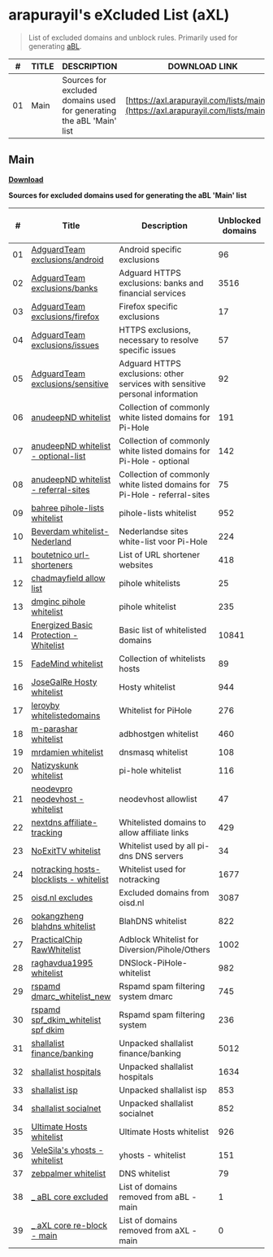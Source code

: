 # arapurayil's eXcluded List (aXL)

> List of excluded domains and unblock rules. Primarily used for generating [aBL](https://github.com/arapurayil/abl).

| #   | TITLE | DESCRIPTION                                                            | DOWNLOAD LINK                                                                            |
| --- | ----- | ---------------------------------------------------------------------- | ---------------------------------------------------------------------------------------- |
| 01  | Main  | Sources for excluded domains used for generating the aBL 'Main' list   | [https://axl.arapurayil.com/lists/main.txt](https://axl.arapurayil.com/lists/main.txt)   |

## Main
**[Download](https://axl.arapurayil.com/lists/main.txt)**

**Sources for excluded domains used for generating the aBL 'Main' list**

| #      | Title                                                                                                                                             | Description                                                                        | Unblocked domains | Re-blocked domains |
| ------ | ------------------------------------------------------------------------------------------------------------------------------------------------- | ---------------------------------------------------------------------------------- | ----------------- | ------------------ |
| 01     | [AdguardTeam exclusions/android](https://raw.githubusercontent.com/AdguardTeam/HttpsExclusions/master/exclusions/android.txt)                     | Android specific exclusions                                                        | 96                | 0                  |
| 02     | [AdguardTeam exclusions/banks](https://raw.githubusercontent.com/AdguardTeam/HttpsExclusions/master/exclusions/banks.txt)                         | Adguard HTTPS exclusions: banks and financial services                             | 3516              | 0                  |
| 03     | [AdguardTeam exclusions/firefox](https://raw.githubusercontent.com/AdguardTeam/HttpsExclusions/master/exclusions/firefox.txt)                     | Firefox specific exclusions                                                        | 17                | 0                  |
| 04     | [AdguardTeam exclusions/issues](https://raw.githubusercontent.com/AdguardTeam/HttpsExclusions/master/exclusions/issues.txt)                       | HTTPS exclusions, necessary to resolve specific issues                             | 57                | 0                  |
| 05     | [AdguardTeam exclusions/sensitive](https://raw.githubusercontent.com/AdguardTeam/HttpsExclusions/master/exclusions/sensitive.txt)                 | Adguard HTTPS exclusions: other services with sensitive personal information       | 92                | 0                  |
| 06     | [anudeepND whitelist](https://raw.githubusercontent.com/anudeepND/whitelist/master/domains/whitelist.txt)                                         | Collection of commonly white listed domains for Pi-Hole                            | 191               | 0                  |
| 07     | [anudeepND whitelist - optional-list](https://raw.githubusercontent.com/anudeepND/whitelist/master/domains/optional-list.txt)                     | Collection of commonly white listed domains for Pi-Hole - optional                 | 142               | 0                  |
| 08     | [anudeepND whitelist - referral-sites](https://raw.githubusercontent.com/anudeepND/whitelist/master/domains/referral-sites.txt)                   | Collection of commonly white listed domains for Pi-Hole - referral-sites           | 75                | 0                  |
| 09     | [bahree pihole-lists whitelist](https://raw.githubusercontent.com/bahree/pihole-lists/main/whitelist.txt)                                         | pihole-lists whitelist                                                             | 952               | 0                  |
| 10     | [Beverdam whitelist-Nederland](https://raw.githubusercontent.com/Beverdam/whitelist-Nederland/master/domains/whitelist.txt)                       | Nederlandse sites white-list voor Pi-Hole                                          | 224               | 0                  |
| 11     | [boutetnico url-shorteners](https://raw.githubusercontent.com/boutetnico/url-shorteners/master/list.txt)                                          | List of URL shortener websites                                                     | 418               | 0                  |
| 12     | [chadmayfield allow list](https://raw.githubusercontent.com/chadmayfield/my-pihole-blocklists/master/allow.list)                                  | pihole whitelists                                                                  | 25                | 0                  |
| 13     | [dmginc pihole whitelist](https://raw.githubusercontent.com/dmginc/pihole/master/whitelist.txt)                                                   | pihole whitelist                                                                   | 235               | 0                  |
| 14     | [Energized Basic Protection - Whitelist](https://raw.githubusercontent.com/EnergizedProtection/unblock/master/basic/formats/domains.txt)          | Basic list of whitelisted domains                                                  | 10841             | 0                  |
| 15     | [FadeMind whitelist](https://raw.githubusercontent.com/FadeMind/hosts.whitelists/master/whitelist.FadeMind)                                       | Collection of whitelists hosts                                                     | 89                | 0                  |
| 16     | [JoseGalRe Hosty whitelist](https://raw.githubusercontent.com/JoseGalRe/Hosty/master/bits/hosty.whitelist)                                        | Hosty whitelist                                                                    | 944               | 0                  |
| 17     | [leroyby whitelistedomains](https://raw.githubusercontent.com/leroyby/PiHole_Settings/master/domains/whitelistedomains.txt)                       | Whitelist for PiHole                                                               | 276               | 0                  |
| 18     | [m-parashar whitelist](https://raw.githubusercontent.com/m-parashar/adbhostgen/master/whitelist)                                                  | adbhostgen whitelist                                                               | 460               | 0                  |
| 19     | [mrdamien whitelist](https://raw.githubusercontent.com/mrdamien/dnsmasq-blocklist/gh-pages/whitelist.txt)                                         | dnsmasq whitelist                                                                  | 108               | 0                  |
| 20     | [Natizyskunk whitelist](https://gitlab.com/Natizyskunk/pi-hole-lists/raw/master/whitelist/personal_mega_whitelist/whitelist.txt)                  | pi-hole whitelist                                                                  | 116               | 0                  |
| 21     | [neodevpro neodevhost - whitelist](https://raw.githubusercontent.com/neodevpro/neodevhost/master/customallowlist)                                 | neodevhost allowlist                                                               | 47                | 0                  |
| 22     | [nextdns affiliate-tracking](https://raw.githubusercontent.com/nextdns/metadata/master/privacy/affiliate-tracking-domains)                        | Whitelisted domains to allow affiliate links                                       | 429               | 0                  |
| 23     | [NoExitTV whitelist](https://raw.githubusercontent.com/NoExitTV/whitelist/master/domains/whitelist.txt)                                           | Whitelist used by all pi-dns DNS servers                                           | 34                | 0                  |
| 24     | [notracking hosts-blocklists - whitelist](https://raw.githubusercontent.com/notracking/hosts-blocklists-scripts/master/hostnames.whitelist.txt)   | Whitelist used for notracking                                                      | 1677              | 0                  |
| 25     | [oisd.nl excludes](https://axl.arapurayil.com/core/oisd_excluded.txt)                                                                             | Excluded domains from oisd.nl                                                      | 3087              | 0                  |
| 26     | [ookangzheng blahdns whitelist](https://raw.githubusercontent.com/ookangzheng/blahdns/master/hosts/whitelist.txt)                                 | BlahDNS whitelist                                                                  | 822               | 0                  |
| 27     | [PracticalChip RawWhitelist](https://raw.githubusercontent.com/PracticalChip/Adblocking/master/RawWhitelist.txt)                                  | Adblock Whitelist for Diversion/Pihole/Others                                      | 1002              | 0                  |
| 28     | [raghavdua1995 whitelist](https://raw.githubusercontent.com/raghavdua1995/DNSlock-PiHole-whitelist/master/whitelist.list)                         | DNSlock-PiHole-whitelist                                                           | 982               | 0                  |
| 29     | [rspamd dmarc\_whitelist\_new](https://raw.githubusercontent.com/rspamd/maps/master/rspamd/dmarc_whitelist_new.inc)                               | Rspamd spam filtering system dmarc                                                 | 745               | 0                  |
| 30     | [rspamd spf\_dkim\_whitelist spf dkim](https://raw.githubusercontent.com/rspamd/maps/master/rspamd/spf_dkim_whitelist.inc)                        | Rspamd spam filtering system                                                       | 236               | 0                  |
| 31     | [shallalist finance/banking](https://raw.githubusercontent.com/cbuijs/shallalist/master/finance/banking/domains)                                  | Unpacked shallalist finance/banking                                                | 5012              | 0                  |
| 32     | [shallalist hospitals](https://raw.githubusercontent.com/cbuijs/shallalist/master/hospitals/domains)                                              | Unpacked shallalist hospitals                                                      | 1634              | 0                  |
| 33     | [shallalist isp](https://raw.githubusercontent.com/cbuijs/shallalist/master/isp/domains)                                                          | Unpacked shallalist isp                                                            | 853               | 0                  |
| 34     | [shallalist socialnet](https://raw.githubusercontent.com/cbuijs/shallalist/master/socialnet/domains)                                              | Unpacked shallalist socialnet                                                      | 852               | 0                  |
| 35     | [Ultimate Hosts whitelist](https://raw.githubusercontent.com/Ultimate-Hosts-Blacklist/whitelist/master/domains.list)                              | Ultimate Hosts whitelist                                                           | 926               | 0                  |
| 36     | [VeleSila's yhosts - whitelist](https://raw.githubusercontent.com/VeleSila/yhosts/master/whitelist.txt)                                           | yhosts - whitelist                                                                 | 151               | 0                  |
| 37     | [zebpalmer whitelist](https://raw.githubusercontent.com/zebpalmer/dns_blocklists/master/whitelist.txt)                                            | DNS whitelist                                                                      | 79                | 0                  |
| 38     | [\_ aBL core excluded](https://abl.arapurayil.com/core/main_excluded.txt)                                                                         | List of domains removed from aBL - main                                            | 1                 | 0                  |
| 39     | [\_ aXL core re-block - main](https://axl.arapurayil.com/core/main_reblock.txt)                                                                   | List of domains removed from aXL - main                                            | 0                 | 0                  |

